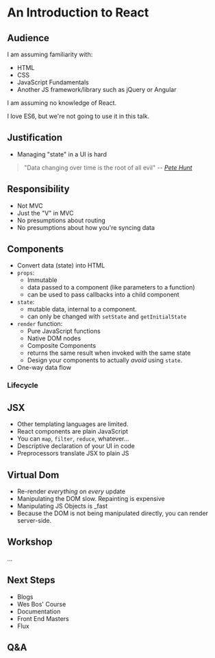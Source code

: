 # An Introduction to React

## Audience

I am assuming familiarity with:

  * HTML
  * CSS
  * JavaScript Fundamentals
  * Another JS framework/library such as jQuery or Angular
 
I am assuming no knowledge of React.
 
I love ES6, but we're not going to use it in this talk.
  
## Justification

  * Managing "state" in a UI is hard

> "Data changing over time is the root of all evil"
> -- <cite>[Pete Hunt][1]</cite>

[1]:https://www.youtube.com/watch?v=x7cQ3mrcKaY&t=15m52s

## Responsibility

  * Not MVC
  * Just the "V" in MVC
  * No presumptions about routing
  * No presumptions about how you're syncing data

## Components

  * Convert data (state) into HTML
  * `props`:
    * Immutable
    * data passed to a component (like parameters to a function)
    * can be used to pass callbacks into a child component
  * `state`: 
    * mutable data, internal to a component.
    * can only be changed with `setState` and `getInitialState`
  * `render` function:
    * Pure JavaScript functions
    * Native DOM nodes
    * Composite Components
    * returns the same result when invoked with the same state
    * Design your components to actually _avoid_ using `state`.
  * One-way data flow
  
### Lifecycle
    
## JSX

  * Other templating languages are limited.
  * React components are plain JavaScript
  * You can `map`, `filter`, `reduce`, whatever...
  * Descriptive declaration of your UI in code
  * Preprocessors translate JSX to plain JS

## Virtual Dom

  * Re-render *everything* on *every* update 
  * Manipulating the DOM slow. Repainting is expensive
  * Manipulating JS Objects is _fast
  * Because the DOM is not being manipulated directly, you can render server-side.

## Workshop

...

## Next Steps

  * Blogs
  * Wes Bos' Course
  * Documentation
  * Front End Masters
  * Flux

## Q&A
